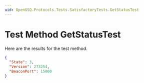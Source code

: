 ```yaml
---
uid: OpenGSQ.Protocols.Tests.SatisfactoryTests.GetStatusTest
---
```


# Test Method GetStatusTest

Here are the results for the test method.

```json
{
  "State": 3,
  "Version": 273254,
  "BeaconPort": 15000
}
```
